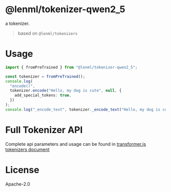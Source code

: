 # @lenml/tokenizer-qwen2_5

a tokenizer.

> based on `@lenml/tokenizers`

# Usage

```ts
import { fromPreTrained } from "@lenml/tokenizer-qwen2_5";

const tokenizer = fromPreTrained();
console.log(
  "encode()",
  tokenizer.encode("Hello, my dog is cute", null, {
    add_special_tokens: true,
  })
);
console.log("_encode_text", tokenizer._encode_text("Hello, my dog is cute"));
```

# Full Tokenizer API

Complete api parameters and usage can be found in [transformer.js tokenizers document](https://huggingface.co/docs/transformers.js/v3.0.0/api/tokenizers)

# License

Apache-2.0
